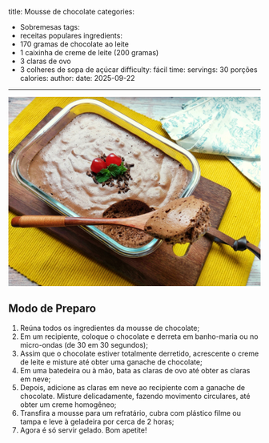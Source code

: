 title: Mousse de chocolate
categories:
  - Sobremesas
tags:
  - receitas populares
ingredients:
  - 170 gramas de chocolate ao leite
  - 1 caixinha de creme de leite (200 gramas)
  - 3 claras de ovo
  - 3 colheres de sopa de açúcar
difficulty: fácil
time:
servings: 30 porções
calories: 
author:
date: 2025-09-22
---
![Mousse de chocolate](/images/mousse_de_chocolate.jpg)

## Modo de Preparo
1. Reúna todos os ingredientes da mousse de chocolate;
2. Em um recipiente, coloque o chocolate e derreta em banho-maria ou no micro-ondas (de 30 em 30 segundos);
3. Assim que o chocolate estiver totalmente derretido, acrescente o creme de leite e misture até obter uma ganache de chocolate;
4. Em uma batedeira ou à mão, bata as claras de ovo até obter as claras em neve;
5. Depois, adicione as claras em neve ao recipiente com a ganache de chocolate. Misture delicadamente, fazendo movimento circulares, até obter um creme homogêneo;
6. Transfira a mousse para um refratário, cubra com plástico filme ou tampa e leve à geladeira por cerca de 2 horas;
7. Agora é só servir gelado. Bom apetite!